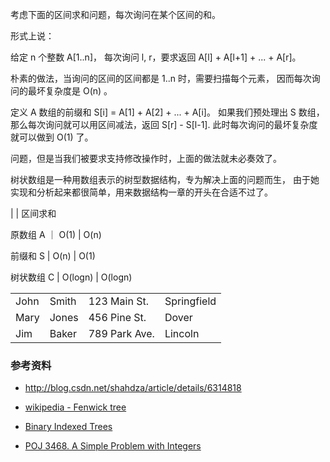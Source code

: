 

考虑下面的区间求和问题，每次询问在某个区间的和。

形式上说：

给定 n 个整数 A[1..n]，
每次询问 l, r，要求返回 A[l] + A[l+1] + ... + A[r]。

朴素的做法，当询问的区间的区间都是 1..n 时，需要扫描每个元素，
因而每次询问的最坏复杂度是 O(n) 。

定义 A 数组的前缀和 S[i] = A[1] + A[2] + ... + A[i]。
如果我们预处理出 S 数组，那么每次询问就可以用区间减法，返回 S[r] - S[l-1].
此时每次询问的最坏复杂度就可以做到 O(1) 了。


问题，但是当我们被要求支持修改操作时，上面的做法就未必奏效了。

树状数组是一种用数组表示的树型数据结构，专为解决上面的问题而生，
由于她实现和分析起来都很简单，用来数据结构一章的开头在合适不过了。


 |  | 区间求和
 
原数组 A ｜  O(1)  | O(n)

前缀和 S  |   O(n)  |  O(1)

树状数组 C |  O(logn) |  O(logn)

<table>
<tr>
<td>John</td>
<td>Smith</td>
<td>123 Main St.</td>
<td>Springfield</td>
</tr>
<tr>
<td>Mary</td>
<td>Jones</td>
<td>456 Pine St.</td>
<td>Dover</td>
</tr>
<tr>
<td>Jim</td>
<td>Baker</td>
<td>789 Park Ave.</td>
<td>Lincoln</td>
</tr>
</table>




### 参考资料

- http://blog.csdn.net/shahdza/article/details/6314818

- [wikipedia - Fenwick tree](https://en.wikipedia.org/wiki/Fenwick_tree)


- [Binary Indexed Trees](https://www.topcoder.com/community/data-science/data-science-tutorials/binary-indexed-trees/)

- [POJ 3468. A Simple Problem with Integers](http://www.shuizilong.com/house/archives/poj-3468-a-simple-problem-with-integers/)
